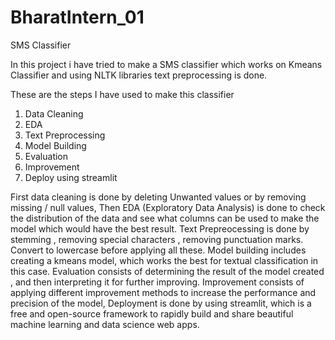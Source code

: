 # BharatIntern_01
SMS Classifier 

In this project i have tried to make a SMS classifier which works on Kmeans Classifier and using NLTK libraries text preprocessing is done.

These are the steps I have used to make this classifier 

1. Data Cleaning 
2. EDA 
3. Text Preprocessing 
4. Model Building 
5. Evaluation 
6. Improvement 
8. Deploy using streamlit


First data cleaning is done by deleting Unwanted values or by removing missing / null values,
Then EDA (Exploratory Data Analysis) is done to check the distribution of the data and see what columns can be used to make the model which would have the best result.
Text Prepreocessing is done by stemming , removing special characters , removing punctuation marks. Convert to lowercase before applying all these. 
Model building includes creating a kmeans model, which works the best for textual classification in this case. 
Evaluation consists of determining the result of the model created , and then interpreting it for further improving.
Improvement consists of applying different improvement methods to increase the performance and precision of the model,
Deployment is done by using streamlit, which is a free and open-source framework to rapidly build and share beautiful machine learning and data science  web apps.

